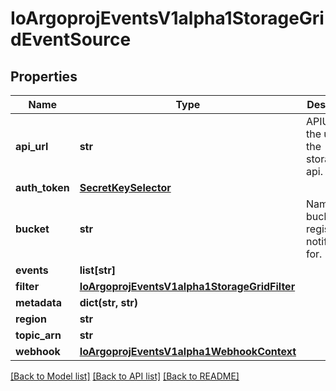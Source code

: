 # IoArgoprojEventsV1alpha1StorageGridEventSource

## Properties
Name | Type | Description | Notes
------------ | ------------- | ------------- | -------------
**api_url** | **str** | APIURL is the url of the storagegrid api. | [optional] 
**auth_token** | [**SecretKeySelector**](SecretKeySelector.md) |  | [optional] 
**bucket** | **str** | Name of the bucket to register notifications for. | [optional] 
**events** | **list[str]** |  | [optional] 
**filter** | [**IoArgoprojEventsV1alpha1StorageGridFilter**](IoArgoprojEventsV1alpha1StorageGridFilter.md) |  | [optional] 
**metadata** | **dict(str, str)** |  | [optional] 
**region** | **str** |  | [optional] 
**topic_arn** | **str** |  | [optional] 
**webhook** | [**IoArgoprojEventsV1alpha1WebhookContext**](IoArgoprojEventsV1alpha1WebhookContext.md) |  | [optional] 

[[Back to Model list]](../README.md#documentation-for-models) [[Back to API list]](../README.md#documentation-for-api-endpoints) [[Back to README]](../README.md)


